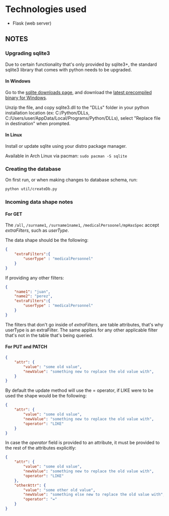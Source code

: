 # Technologies used

- Flask (web server)

## NOTES

### Upgrading sqlite3

Due to certain functionality that's only provided by sqlite3+, the standard sqlite3 library that comes with python needs to be upgraded.

#### In Windows

Go to the [sqlite downloads page](https://www.sqlite.org/download.html), and download the [latest precompiled binary for Windows](https://www.sqlite.org/download.html#win32).

Unzip the file, and copy sqlite3.dll to the "DLLs" folder in your python installation location (ex: C:/Python/DLLs, C:/Users/user/AppData/Local/Programs/Python/DLLs), select "Replace file in destination" when prompted.

#### In Linux

Install or update sqlite using your distro package manager.

Available in Arch Linux via pacman: `sudo pacman -S sqlite`

### Creating the database

On first run, or when making changes to database schema, run:

```sh
python util/createDb.py
```

### Incoming data shape notes

#### For GET

The `/all`, `/surname1`, `/surname1name1`, `/medicalPersoonel/mpHasSpec` accept _extraFilters_, such as _userType_.

The data shape should be the following:

```json
{
    "extraFilters":{
        "userType" : "medicalPersonnel"
    }
}
```

If providing any other filters:

```json
{
    "name1": "juan",
    "name2": "perez",
    "extraFilters":{
        "userType" : "medicalPersonnel"
    }
}
```

The filters that don't go inside of _extraFilters_, are table attributes, that's why userType is an extraFilter. The same applies for any other applicable filter that's not in the table that's being queried.

#### For PUT and PATCH

```json
{
    "attr": {
        "value": "some old value",
        "newValue": "something new to replace the old value with",
    }
}
```

By default the update method will use the = operator, if LIKE were to be used the shape would be the following:

```json
{
    "attr": {
        "value": "some old value",
        "newValue": "something new to replace the old value with",
        "operator": "LIKE"
    }
}
```

In case the _operator_ field is provided to an attribute, it must be provided to the rest of the attributes explicitly:

```json
{
    "attr": {
        "value": "some old value",
        "newValue": "something new to replace the old value with",
        "operator": "LIKE"
    },
    "otherAttr": {
        "value": "some other old value",
        "newValue": "something else new to replace the old value with",
        "operator": "="
    }
}
```
